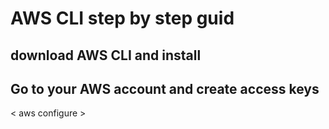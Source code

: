 # AWS CLI step by step guid
## download AWS CLI and install
## Go to your AWS account and create access keys
 < aws configure >  
